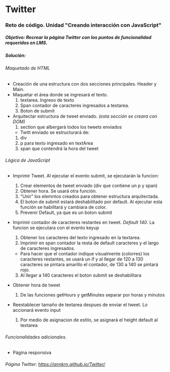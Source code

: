 # Twitter

### Reto de código. Unidad "Creando interacción con JavaScript"

##### Objetivo: Recrear la página Twitter con los puntos de funcionalidad requeridos en LMS.

##### Solución:

###### Maquetado de HTML

* Creación de una estructura con dos secciones principales. Header y Main.
* Maquetar el área donde se ingresará el texto.     
  1. textarea. Ingreso de texto
  2. Span contador de caracteres ingresados a textarea.
  3. Boton de submit
* Arquitectar estructura de tweet enviado. *(esta sección se creara con DOM)*
  1. section que albergará todos los tweets enviados
  * Twitt enviado se estructurará de:
  1. div
  2. p para texto ingresado en textArea
  3. span que contendrá la hora del tweet

###### Lógica de JavaScript

* Imprimir Tweet. Al ejecutar el evento submit, se ejecutarán la funcion:
  1. Crear elementos de tweet enviado (div que contiene un p y span)
  2. Obtener hora. Se usará otra función.
  3. "Unir" los elemntos creados para obtener estructura arquitectada.
  4. El boton de submit estará deshabilitado por default. Al ejecutar esta función se habilitará y cambiara de color.
  5. Prevenir Default, ya que es un boton submit

* Imprimir contador de caracteres restantes en tweet. *Default 140*. La funcion se ejecutara con el evento keyup
  1. Obtener los caracteres del texto ingresado en la textarea.
  2. Imprimir en span contador la resta de default caracteres y el largo de caracteres ingresados.
  * Para hacer que el contador indique visualmente (colorres) los caracteres restantes, se usará un if y al llegar de 120 a 130 caracteres se pintara amarillo el contador, de 130 a 140 se pintará rojo.
  3. Al llegar a 140 caracteres el boton submit se deshabilitara

* Obtener hora de tweet
  1. De las funciones getHours y getMinutes separar por horas y minutos

* Reestablecer tamaño de textarea despues de enviar el tweet. Lo accionará evento input
  1. Por medio de asignacion de estilo, se asignará el height default al textarea

###### Funcionalidades adicionales.
  * Página responsiva

###### Página Twitter: https://annkrn.github.io/Twitter/
